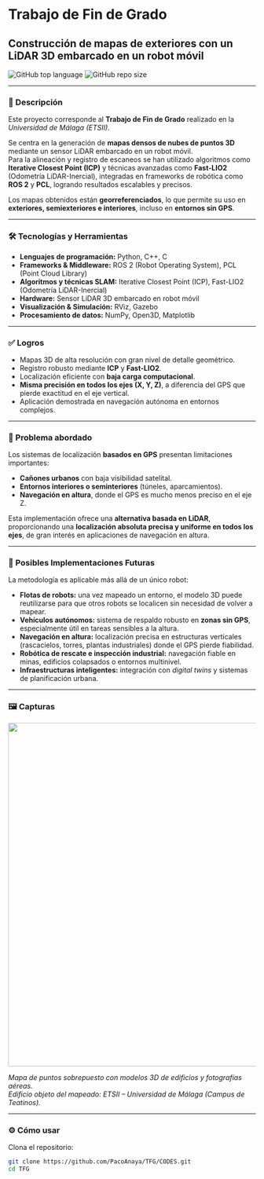 # Trabajo de Fin de Grado  
## Construcción de mapas de exteriores con un LiDAR 3D embarcado en un robot móvil  

![GitHub top language](https://img.shields.io/github/languages/top/PacoAnaya/TFG) 
![GitHub repo size](https://img.shields.io/github/repo-size/PacoAnaya/TFG)

---

### 📖 Descripción
Este proyecto corresponde al **Trabajo de Fin de Grado** realizado en la *Universidad de Málaga (ETSII)*.  

Se centra en la generación de **mapas densos de nubes de puntos 3D** mediante un sensor LiDAR embarcado en un robot móvil.  
Para la alineación y registro de escaneos se han utilizado algoritmos como **Iterative Closest Point (ICP)** y técnicas avanzadas como **Fast-LIO2** (Odometría LiDAR-Inercial), integradas en frameworks de robótica como **ROS 2** y **PCL**, logrando resultados escalables y precisos.  

Los mapas obtenidos están **georreferenciados**, lo que permite su uso en **exteriores, semiexteriores e interiores**, incluso en **entornos sin GPS**.  

---

### 🛠️ Tecnologías y Herramientas
- **Lenguajes de programación:** Python, C++, C  
- **Frameworks & Middleware:** ROS 2 (Robot Operating System), PCL (Point Cloud Library)  
- **Algoritmos y técnicas SLAM:** Iterative Closest Point (ICP), Fast-LIO2 (Odometría LiDAR-Inercial)  
- **Hardware:** Sensor LiDAR 3D embarcado en robot móvil  
- **Visualización & Simulación:** RViz, Gazebo  
- **Procesamiento de datos:** NumPy, Open3D, Matplotlib  

---

### ✅ Logros
- Mapas 3D de alta resolución con gran nivel de detalle geométrico.  
- Registro robusto mediante **ICP** y **Fast-LIO2**.  
- Localización eficiente con **baja carga computacional**.  
- **Misma precisión en todos los ejes (X, Y, Z)**, a diferencia del GPS que pierde exactitud en el eje vertical.  
- Aplicación demostrada en navegación autónoma en entornos complejos.  

---

### 🛑 Problema abordado
Los sistemas de localización **basados en GPS** presentan limitaciones importantes:  
- **Cañones urbanos** con baja visibilidad satelital.  
- **Entornos interiores o seminteriores** (túneles, aparcamientos).  
- **Navegación en altura**, donde el GPS es mucho menos preciso en el eje Z.  

Esta implementación ofrece una **alternativa basada en LiDAR**, proporcionando una **localización absoluta precisa y uniforme en todos los ejes**, de gran interés en aplicaciones de navegación en altura.  

---

### 🔮 Posibles Implementaciones Futuras
La metodología es aplicable más allá de un único robot:  
- **Flotas de robots:** una vez mapeado un entorno, el modelo 3D puede reutilizarse para que otros robots se localicen sin necesidad de volver a mapear.  
- **Vehículos autónomos:** sistema de respaldo robusto en **zonas sin GPS**, especialmente útil en tareas sensibles a la altura.  
- **Navegación en altura:** localización precisa en estructuras verticales (rascacielos, torres, plantas industriales) donde el GPS pierde fiabilidad.  
- **Robótica de rescate e inspección industrial:** navegación fiable en minas, edificios colapsados o entornos multinivel.  
- **Infraestructuras inteligentes:** integración con *digital twins* y sistemas de planificación urbana.  

---

### 🖼️ Capturas
<p align="center">
  <img src="https://github.com/PacoAnaya/TFG/assets/145780472/5b7bc1b5-85b5-442b-8fcf-9b03f0569dfe" width="700">
</p>

*Mapa de puntos sobrepuesto con modelos 3D de edificios y fotografías aéreas.*  
*Edificio objeto del mapeado: ETSII – Universidad de Málaga (Campus de Teatinos).*  

---

### ⚙️ Cómo usar
Clona el repositorio:  
```bash
git clone https://github.com/PacoAnaya/TFG/CODES.git
cd TFG
